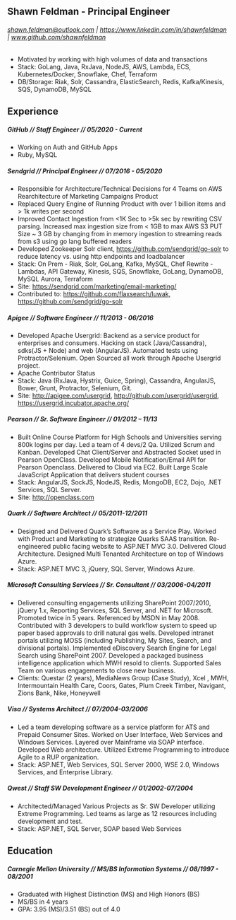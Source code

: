 ## Shawn Feldman - Principal Engineer
###### shawn.feldman@outlook.com | https://www.linkedin.com/in/shawnfeldman | www.github.com/shawnfeldman
* Motivated by working with high volumes of data and transactions
* Stack: GoLang, Java, RxJava, NodeJS, AWS, Lambda, ECS, Kubernetes/Docker, Snowflake, Chef, Terraform
* DB/Storage: Riak, Solr, Cassandra, ElasticSearch, Redis, Kafka/Kinesis, SQS, DynamoDB, MySQL

## Experience
##### GitHub // Staff Engineer // 05/2020 - Current
* Working on Auth and GitHub Apps
* Ruby, MySQL

##### Sendgrid // Principal Engineer // 07/2016 - 05/2020
* Responsible for Architecture/Technical Decisions for 4 Teams on AWS Rearchitecture of Marketing Campaigns Product
* Replaced Query Engine of Running Product with over 1 billion items and > 1k writes per second
* Improved Contact Ingestion from <1K Sec to >5k sec by rewriting CSV parsing.  Increased max ingestion size from < 1GB to max AWS S3 PUT Size ~ 3 GB by changing from in memory ingestion to streaming reads from s3 using go lang buffered readers
* Developed Zookeeper Solr client, https://github.com/sendgrid/go-solr to reduce latency vs. using http endpoints and loadbalancer
* Stack: On Prem - Riak, Solr, GoLang, Kafka, MySQL, Chef Rewrite - Lambdas, API Gateway, Kinesis, SQS, Snowflake, GoLang, DynamoDB, MySQL Aurora, Terraform
* Site: https://sendgrid.com/marketing/email-marketing/
* Contributed to: https://github.com/flaxsearch/luwak, https://github.com/sendgrid/go-solr

##### Apigee // Software Engineer // 11/2013 - 06/2016
* Developed Apache Usergrid: Backend as a service product for enterprises and consumers.  Hacking on stack (Java/Cassandra), sdks(JS + Node)  and web (AngularJS).  Automated tests using Protractor/Selenium. Open Sourced all work through Apache Usergrid project.
* Apache Contributor Status
* Stack: Java (RxJava, Hystrix, Guice, Spring), Cassandra, AngularJS, Bower, Grunt, Protractor, Selenium, Git.
* Site: http://apigee.com/usergrid, http://github.com/usergrid/usergrid, https://usergrid.incubator.apache.org/

##### Pearson // Sr. Software Engineer // 01/2012 – 11/13
* Built Online Course Platform for High Schools and Universities serving 800k logins per day. Led a team of 4 devs/2 Qa.  Utilized Scrum and Kanban. Developed Chat Client/Server and Abstracted Socket used in Pearson OpenClass. Developed Mobile Notification/Email API for Pearson Openclass. Delivered to Cloud via EC2. Built Large Scale JavaScript Application that delivers student courses
* Stack: AngularJS, SockJS, NodeJS, Redis, MongoDB, EC2, Dojo, .NET Services, SQL Server.
* Site: http://openclass.com

##### Quark // Software Architect // 05/2011-12/2011
* Designed and Delivered Quark’s Software as a Service Play. Worked with Product and Marketing to strategize Quarks SAAS transition. Re-engineered public facing website to ASP.NET MVC 3.0. Delivered Cloud Architecture. Designed Multi Tenanted Architecture on top of Windows Azure.
* Stack: ASP.NET MVC 3, jQuery, SQL Server, Windows Azure.

##### Microsoft Consulting Services // Sr. Consultant // 03/2006-04/2011
* Delivered consulting engagements utilizing SharePoint 2007/2010, jQuery 1.x, Reporting Services, SQL Server, and .NET for Microsoft. Promoted twice in 5 years. Referenced by MSDN in May 2008. Contributed with 3 developers to build workflow system to speed up paper based approvals to drill natural gas wells. Developed intranet portals utilizing MOSS (including Publishing, My Sites, Search, and divisional portals). Implemented eDiscovery Search Engine for Legal Search using SharePoint 2007. Developed a packaged business intelligence application which MWH resold to clients. Supported Sales Team on various engagements to close new business.
* Clients: Questar (2 years), MediaNews Group (Case Study), Xcel , MWH, Intermountain Health Care, Coors, Gates, Plum Creek Timber, Navigant, Zions Bank, Nike, Honeywell

##### Visa // Systems Architect // 07/2004-03/2006
* Led a team developing software as a service platform for ATS and Prepaid Consumer Sites. Worked on User Interface, Web Services and Windows Services. Layered over Mainframe via SOAP interface. Developed Web architecture. Utilized Extreme Programming to introduce Agile to a RUP organization.
* Stack: ASP.NET, Web Services, SQL Server 2000, WSE 2.0, Windows Services, and Enterprise Library.

##### Qwest // Staff SW Development Engineer // 01/2002-07/2004
* Architected/Managed Various Projects as Sr. SW Developer utilizing Extreme Programming. Led teams as large as 12 resources including development and test.
* Stack: ASP.NET, SQL Server, SOAP based Web Services

## Education
##### Carnegie Mellon University // MS/BS Information Systems // 08/1997 - 08/2001
* Graduated with Highest Distinction (MS) and High Honors (BS)
* MS/BS in 4 years
* GPA: 3.95 (MS)/3.51 (BS) out of 4.0

